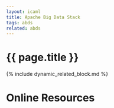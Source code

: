 ```yaml
---
layout: icaml
title: Apache Big Data Stack
tags: abds
related: abds
---
```

# {{ page.title }}

{% include dynamic_related_block.md %}


# Online Resources